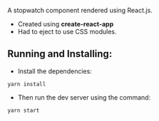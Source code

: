 A stopwatch component rendered using React.js.

- Created using **create-react-app**
- Had to eject to use CSS modules.

## Running and Installing:

- Install the dependencies:

`yarn install`

- Then run the dev server using the command:

`yarn start`